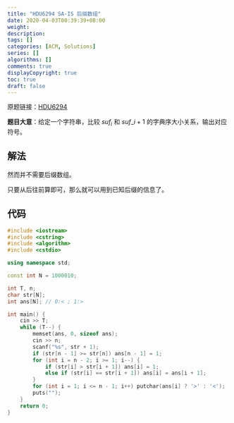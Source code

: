 ```yaml
---
title: "HDU6294 SA-IS 后缀数组"
date: 2020-04-03T00:39:39+08:00
weight: 
description:
tags: []
categories: [ACM, Solutions]
series: []
algorithms: []
comments: true
displayCopyright: true
toc: true
draft: false
---
```


原题链接：[HDU6294](http://acm.hdu.edu.cn/showproblem.php?pid=6294)

**题目大意**：给定一个字符串，比较 $suf_i$ 和 $suf\_{i+1}$ 的字典序大小关系，输出对应符号。

<!--more-->

## 解法

然而并不需要后缀数组。

只要从后往前算即可，那么就可以用到已知后缀的信息了。

## 代码

```cpp
#include <iostream>
#include <cstring>
#include <algorithm>
#include <cstdio>

using namespace std;

const int N = 1000010;

int T, n;
char str[N];
int ans[N]; // 0:< ; 1:>

int main() {
    cin >> T;
    while (T--) {
        memset(ans, 0, sizeof ans);
        cin >> n;
        scanf("%s", str + 1);
        if (str[n - 1] >= str[n]) ans[n - 1] = 1;
        for (int i = n - 2; i >= 1; i--) {
            if (str[i] > str[i + 1]) ans[i] = 1;
            else if (str[i] == str[i + 1]) ans[i] = ans[i + 1];
        }
        for (int i = 1; i <= n - 1; i++) putchar(ans[i] ? '>' : '<');
        puts("");
    }
    return 0;
}
```


